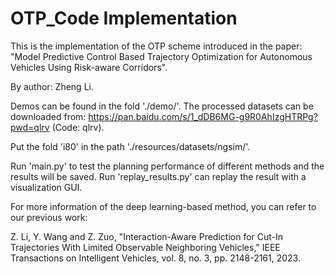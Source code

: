 # OTP_Code Implementation

This is the implementation of the OTP scheme introduced in the paper:
"Model Predictive Control Based Trajectory Optimization for Autonomous Vehicles Using Risk-aware Corridors". 

By author: Zheng Li.

Demos can be found in the fold './demo/'.
The processed datasets can be downloaded from: 
https://pan.baidu.com/s/1_dDB6MG-g9R0AhIzgHTRPg?pwd=qlrv (Code: qlrv).

Put the fold 'i80' in the path './resources/datasets/ngsim/'.

Run 'main.py' to test the planning performance of different methods and the results will be saved.
Run 'replay_results.py' can replay the result with a visualization GUI.

For more information of the deep learning-based method, you can refer to our previous work:


Z. Li, Y. Wang and Z. Zuo, "Interaction-Aware Prediction for Cut-In Trajectories With Limited Observable Neighboring Vehicles," IEEE Transactions on Intelligent Vehicles, vol. 8, no. 3, pp. 2148-2161, 2023.

